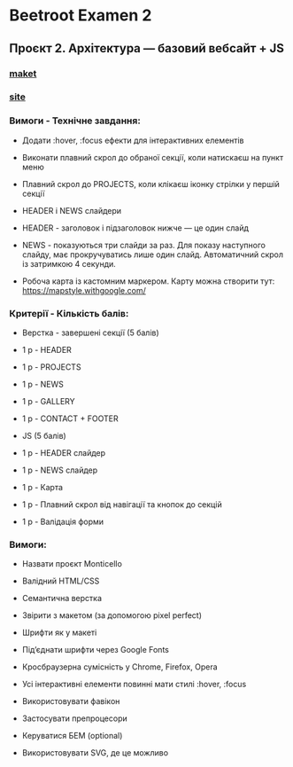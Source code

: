 # Beetroot Examen 2

## Проєкт 2. Архітектура — базовий вебсайт + JS

### [maket](https://www.figma.com/file/wqlFV9VWa3oxnvvexwAy4V/Exam%232?node-id=0%3A1)

### [site](https://jgordaja.github.io/exam_2_beetroot/)

### Вимоги - Технічне завдання:

- Додати :hover, :focus ефекти для інтерактивних елементів

- Виконати плавний скрол до обраної секції, коли натискаєш на пункт меню

- Плавний скрол до PROJECTS, коли клікаєш іконку стрілки у першій секції

- HEADER і NEWS слайдери

- HEADER - заголовок і підзаголовок нижче — це один слайд

- NEWS - показуються три слайди за раз. Для показу наступного слайду, має прокручуватись лише один слайд. Автоматичний скрол із затримкою 4 секунди.

- Робоча карта із кастомним маркером. Карту можна створити тут: https://mapstyle.withgoogle.com/ 

### Критерії - Кількість балів:

- Верстка - завершені секції (5 балів)

- 1 p - HEADER

- 1 p - PROJECTS

- 1 p - NEWS

- 1 p - GALLERY

- 1 p - CONTACT + FOOTER

- JS (5 балів)

- 1 p - HEADER слайдер

- 1 p - NEWS слайдер

- 1 p - Карта

- 1 p - Плавний скрол від навігації та кнопок до секцій

- 1 p - Валідація форми

### Вимоги:

- Назвати проєкт Monticello

- Валідний HTML/CSS

- Семантична верстка

- Звірити з макетом (за допомогою pixel perfect) 

- Шрифти як у макеті

- Під’єднати шрифти через Google Fonts

- Кросбраузерна сумісність у Chrome, Firefox, Opera

- Усі інтерактивні елементи повинні мати стилі :hover, :focus

- Використовувати фавікон

- Застосувати препроцесори

- Керуватися БЕМ (optional)

- Використовувати SVG, де це можливо